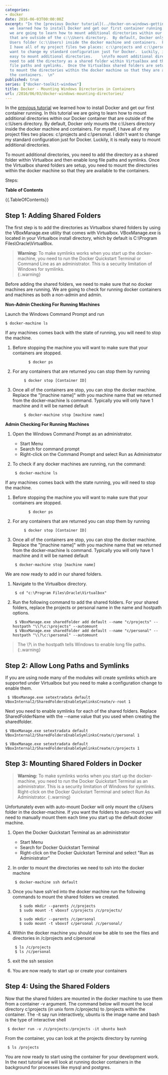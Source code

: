 ```yaml
---
categories:
- docker
date: 2016-06-03T00:00:00Z
excerpt: "In the [previous Docker tutorial](../docker-on-windows-getting-started/)
  we learned how to install Docker and get our first container running.  In this tutorial
  we are going to learn how to mount additional directories within our Docker container
  that are outside of the c:\\Users directory.  By default, Docker only mounts the
  Users folder (c:\\Users) inside the docker machine and containers.  For myself,
  I have all of my project files two places: c:\\projects and c:\\personal.  I didn't
  want to change my standard configuration just for Docker.  Luckily, it is really
  easy to mount additional directories.    \n\nTo mount additional directories, you
  need to add the directory as a shared folder within Virtualbox and then enable long
  file paths and symlinks.  Once the Virtualbox shared folders are setup, you need
  to mount the directories within the docker machine so that they are available to
  the containers.  \n"
published: true
series: ["docker-toolkit-windows"]
title: Docker - Mounting Windows Directories in Containers
url: /2016/06/03/docker-windows-mounting-directories/
---
```


In the [previous tutorial](../docker-on-windows-getting-started/) we learned how to install Docker and get our first container running.  In this tutorial we are going to learn how to mount additional directories within our Docker container that are outside of the c:\Users directory.  By default, Docker only mounts the c:\Users directory inside the docker machine and containers.  For myself, I have all of my project files two places: c:\projects and c:\personal.  I didn't want to change my standard configuration just for Docker.  Luckily, it is really easy to mount additional directories.    

To mount additional directories, you need to add the directory as a shared folder within Virtualbox and then enable long file paths and symlinks.  Once the Virtualbox shared folders are setup, you need to mount the directories within the docker machine so that they are available to the containers.  

Steps: 

**Table of Contents**

{{.TableOfContents}}

## Step 1: Adding Shared Folders

The first step is to add the directories as Virtualbox shared folders by using  the VBoxManage.exe utility that comes with Virtualbox.  VBoxManage.exe is located in your Virtualbox install directory, which by default is C:\Program Files\Oracle\VirtualBox.

> **Warning:**  To make symlinks works when you start up the docker-machine, you need to run the Docker Quickstart Terminal or Command Line as an administrator.  This is a security limitation of Windows for symlinks.   
{:.warning}

Before adding the shared folders, we need to make sure that no docker machines are running.  We are going to check for running docker containers and machines as both a  non-admin and admin.  

**Non-Admin Checking For Running Machines**

Launch the Windows Command Prompt and run 

    $ docker-machine ls
     
If any machines comes back with the state of running, you will need to stop the machine.

  
1. Before stopping the machine you will want to make sure that your containers are stopped.    

              $ docker ps 
              
1. For any containers that are returned you can stop them by running

            $ docker stop [Container ID]
          
1. Once all of the containers are stop, you can stop the docker machine. Replace the "[machine name]" with you machine name that we returned from the docker-machine ls command.   Typically you will only have 1 machine and it will be named  default
          
            $ docker-machine stop [machine name]           

**Admin Checking For Running Machines**
          
1. Open the Windows Command Prompt as an administrator.
     * Start Menu
     * Search for command prompt
     * Right-click on the Command Prompt and select Run as Administrator
1. To check if any docker machines are running, run the command:

        $ docker-machine ls
     
If any machines comes back with the state running, you will need to stop the machine.  

1. Before stopping the machine you will want to make sure that your containers are stopped.    

              $ docker ps 
              
1. For any containers that are returned you can stop them by running

            $ docker stop [Container ID]

1. Once all of the containers are stop, you can stop the docker machine. Replace the "[machine name]" with you machine name that we returned from the docker-machine ls command.   Typically you will only have 1 machine and it will be named  default
          
        $ docker-machine stop [machine name]           


We are now ready to add in our shared folders.

1. Navigate to the Virtualbox directory.


        $ cd "c:\Program Files\Oracle\Virtualbox"

1. Run the following command to add the shared folders.  For your shared folders, replace the projects or personal name in the name and hostpath options.

        $ VBoxManage.exe sharedfolder add default --name "c/projects" --hostpath "\\?\c:\projects" --automount
        $ VBoxManage.exe sharedfolder add default --name "c/personal" --hostpath "\\?\c:\personal" --automount

> The \\?\ in the hostpath tells Windows to enable long file paths.
{:.warning}

## Step 2: Allow Long Paths and Symlinks

If you are using node many of the modules will create symlinks which are supported under Virtualbox but you need to make a configuration change to enable them.
 
     $ VBoxManage.exe setextradata default VBoxInternal2/SharedFoldersEnableSymlinksCreate/v-root 1

Next you need to enable symlinks for each of the shared folders.  Replace SharedFolderName with the --name value that you used when creating the sharedfolder.  

    $ VBoxManage.exe setextradata default VBoxInternal2/SharedFoldersEnableSymlinksCreate/c/personal 1

    $ VBoxManage.exe setextradata default VBoxInternal2/SharedFoldersEnableSymlinksCreate/c/projects 1

## Step 3: Mounting Shared Folders in Docker

> **Warning:**  To make symlinks works when you start up the docker-machine, you need to run the Docker Quickstart Terminal as an administrator.  This is a security limitation of Windows for symlinks.  Right-click on the Docker Quickstart Terminal and select Run As Administrator.
{:.warning}  

Unfortunately even with auto-mount Docker will only mount the c/Users folder in the docker-machine.  If you want the folders to auto-mount you will need to manually mount them each time you start up the default docker machine. 

1. Open the Docker Quickstart Terminal as an administrator
    * Start Menu
    * Search for Docker Quickstart Terminal
    * Right-click on the Docker Quickstart Terminal and select "Run as Administrator"    
    
1. In order to mount the directories we need to ssh into the docker machine

        $ docker-machine ssh default
        
1. Once you have ssh'ed into the docker machine run the following commands to mount the shared folders we created.
	
          $ sudo mkdir --parents /c/projects
          $ sudo mount -t vboxsf c/projects /c/projects/

          $ sudo mkdir --parents /c/personal
          $ sudo mount -t vboxsf c/personal /c/personal/
          
1. Within the docker machine you should now be able to see the files and directories in /c/projects and c/personal
 
        $ ls /c/projects
        $ ls /c/personal

1. exit the ssh session
1. You are now ready to start up or create your containers 
	

## Step 4: Using the Shared Folders

Now that the shared folders are mounted in the docker machine to use them from a container -v argument.  The command below will mount the local directory c:\projects (in unix form /c/projects) to /projects within the container.  The -it say run interactively, ubuntu is the image name and bash is the type of interactive shell

     $ docker run -v /c/projects:/projects -it ubuntu bash

From the container, you can look at the projects directory by running

     $ ls /projects

You are now ready to start using the container for your development work.  In the next tutorial we will look at running docker containers in the background for processes like mysql and postgres.  
